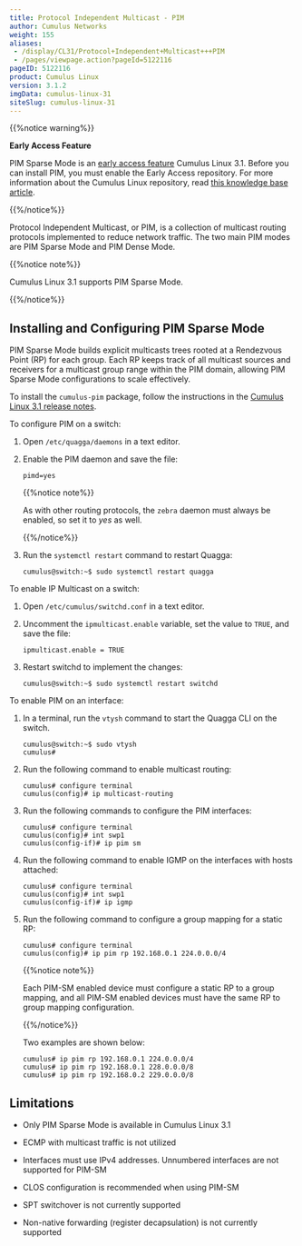 ```yaml
---
title: Protocol Independent Multicast - PIM
author: Cumulus Networks
weight: 155
aliases:
 - /display/CL31/Protocol+Independent+Multicast+++PIM
 - /pages/viewpage.action?pageId=5122116
pageID: 5122116
product: Cumulus Linux
version: 3.1.2
imgData: cumulus-linux-31
siteSlug: cumulus-linux-31
---
```

{{%notice warning%}}

**Early Access Feature**

PIM Sparse Mode is an [early access
feature](https://support.cumulusnetworks.com/hc/en-us/articles/202933878)
Cumulus Linux 3.1. Before you can install PIM, you must enable the Early
Access repository. For more information about the Cumulus Linux
repository, read [this knowledge base
article](https://support.cumulusnetworks.com/hc/en-us/articles/217422127).

{{%/notice%}}

Protocol Independent Multicast, or PIM, is a collection of multicast
routing protocols implemented to reduce network traffic. The two main
PIM modes are PIM Sparse Mode and PIM Dense Mode.

{{%notice note%}}

Cumulus Linux 3.1 supports PIM Sparse Mode.

{{%/notice%}}

## Installing and Configuring PIM Sparse Mode</span>

PIM Sparse Mode builds explicit multicasts trees rooted at a Rendezvous
Point (RP) for each group. Each RP keeps track of all multicast sources
and receivers for a multicast group range within the PIM domain,
allowing PIM Sparse Mode configurations to scale effectively.

To install the `cumulus-pim` package, follow the instructions in the
[Cumulus Linux 3.1 release
notes](https://support.cumulusnetworks.com/hc/en-us/articles/224473608#ea).

To configure PIM on a switch:

1.  Open `/etc/quagga/daemons` in a text editor.

2.  Enable the PIM daemon and save the file:
    
        pimd=yes
    
    {{%notice note%}}
    
    As with other routing protocols, the `zebra` daemon must always be
    enabled, so set it to *yes* as well.
    
    {{%/notice%}}

3.  Run the `systemctl restart` command to restart Quagga:
    
        cumulus@switch:~$ sudo systemctl restart quagga

To enable IP Multicast on a switch:

1.  Open `/etc/cumulus/switchd.conf` in a text editor.

2.  Uncomment the `ipmulticast.enable` variable, set the value to
    `TRUE`, and save the file:
    
        ipmulticast.enable = TRUE

3.  Restart switchd to implement the changes:
    
        cumulus@switch:~$ sudo systemctl restart switchd

To enable PIM on an interface:

1.  In a terminal, run the `vtysh` command to start the Quagga CLI on
    the switch.
    
        cumulus@switch:~$ sudo vtysh
        cumulus# 

2.  Run the following command to enable multicast routing:
    
        cumulus# configure terminal
        cumulus(config)# ip multicast-routing

3.  Run the following commands to configure the PIM interfaces:
    
        cumulus# configure terminal
        cumulus(config)# int swp1
        cumulus(config-if)# ip pim sm

4.  Run the following command to enable IGMP on the interfaces with
    hosts attached:
    
        cumulus# configure terminal
        cumulus(config)# int swp1 
        cumulus(config-if)# ip igmp

5.  Run the following command to configure a group mapping for a static
    RP:
    
        cumulus# configure terminal 
        cumulus(config)# ip pim rp 192.168.0.1 224.0.0.0/4
    
    {{%notice note%}}
    
    Each PIM-SM enabled device must configure a static RP to a group
    mapping, and all PIM-SM enabled devices must have the same RP to
    group mapping configuration.
    
    {{%/notice%}}
    
    Two examples are shown below:
    
        cumulus# ip pim rp 192.168.0.1 224.0.0.0/4
        cumulus# ip pim rp 192.168.0.1 228.0.0.0/8
        cumulus# ip pim rp 192.168.0.2 229.0.0.0/8

## Limitations</span>

  - Only PIM Sparse Mode is available in Cumulus Linux 3.1

  - ECMP with multicast traffic is not utilized

  - Interfaces must use IPv4 addresses. Unnumbered interfaces are not
    supported for PIM-SM

  - CLOS configuration is recommended when using PIM-SM

  - SPT switchover is not currently supported

  - Non-native forwarding (register decapsulation) is not currently
    supported

